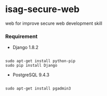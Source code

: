 # isag-secure-web
web for improve secure web development skill 


### Requirement ###

* Django 1.8.2

```

sudo apt-get install python-pip
sudo pip install Django
```


* PostgreSQL 9.4.3

```

sudo apt-get install pgadmin3
```
